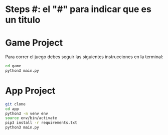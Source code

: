 # Steps #: el "#" para indicar que es un titulo

# Game Project

Para correr el juego debes seguir las siguientes instrucciones en la terminal:

```sh
cd game
python3 main.py
```


# App Project

```sh #sh: para escribir una instruccion en forma de linea de comando
git clone
cd app
python3 -m venv env
source env/bin/activate
pip3 install -r requirements.txt
python3 main.py
```
